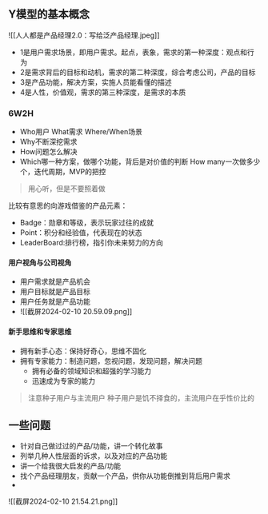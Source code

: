 ## Y模型的基本概念
![[人人都是产品经理2.0：写给泛产品经理.jpeg]]
- 1是用户需求场景，即用户需求。起点，表象，需求的第一种深度：观点和行为
- 2是需求背后的目标和动机，需求的第二种深度，综合考虑公司，产品的目标
- 3是产品功能，解决方案，实施人员能看懂的描述
- 4是人性，价值观，需求的第三种深度，是需求的本质
### 6W2H
- Who用户 What需求 Where/When场景
- Why不断深挖需求
- How问题怎么解决
- Which哪一种方案，做哪个功能，背后是对价值的判断 How many一次做多少个，迭代周期，MVP的把控

>用心听，但是不要照着做


比较有意思的向游戏借鉴的产品元素：
- Badge：勋章和等级，表示玩家过往的成就
- Point：积分和经验值，代表现在的状态
- LeaderBoard:排行榜，指引你未来努力的方向

#### 用户视角与公司视角

- 用户需求就是产品机会
- 用户目标就是产品目标
- 用户任务就是产品功能
- ![[截屏2024-02-10 20.59.09.png]]
#### 新手思维和专家思维

- 拥有新手心态：保持好奇心，思维不固化
- 拥有专家能力：制造问题，忽视问题，发现问题，解决问题
	- 拥有必备的领域知识和超强的学习能力
	- 迅速成为专家的能力

>注意种子用户与主流用户
>种子用户是饥不择食的，主流用户在乎性价比的

## 一些问题
- 针对自己做过过的产品/功能，讲一个转化故事
- 列举几种人性层面的诉求，以及对应的产品功能
- 讲一个给我很大启发的产品/功能
- 找个产品经理朋友，贡献一个产品，供你从功能倒推到背后用户需求
- 
![[截屏2024-02-10 21.54.21.png]]